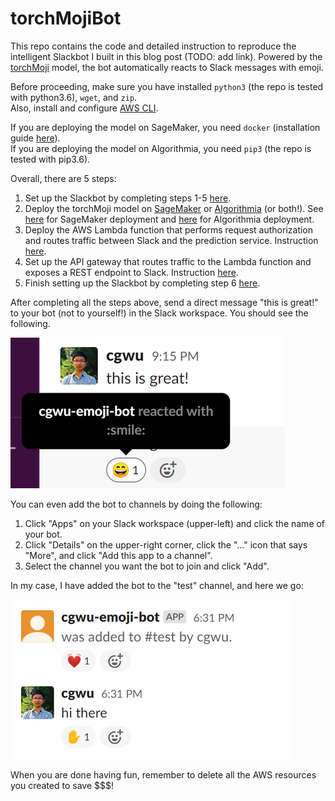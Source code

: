 # torchMojiBot

This repo contains the code and detailed instruction to reproduce the intelligent Slackbot I built in this blog post (TODO: add link). Powered by the [torchMoji](https://github.com/cw75/torchMoji) model, the bot automatically reacts to Slack messages with emoji.

Before proceeding, make sure you have installed `python3` (the repo is tested with python3.6), `wget`, and `zip`.  
Also, install and configure [AWS CLI](https://docs.aws.amazon.com/cli/latest/userguide/cli-chap-install.html).

If you are deploying the model on SageMaker, you need `docker` (installation guide [here](https://docs.docker.com/engine/install/)).  
If you are deploying the model on Algorithmia, you need `pip3` (the repo is tested with pip3.6).

Overall, there are 5 steps:
1. Set up the Slackbot by completing steps 1-5 [here](https://github.com/cw75/torchMojiBot/tree/master/slack).
2. Deploy the torchMoji model on [SageMaker](https://aws.amazon.com/sagemaker/) or [Algorithmia](https://algorithmia.com/) (or both!). See [here](https://github.com/cw75/torchMojiBot/tree/master/deploy/sagemaker) for SageMaker deployment and [here](https://github.com/cw75/torchMojiBot/tree/master/deploy/algorithmia) for Algorithmia deployment.
3. Deploy the AWS Lambda function that performs request authorization and routes traffic between Slack and the prediction service. Instruction [here](https://github.com/cw75/torchMojiBot/tree/master/lambda).
4. Set up the API gateway that routes traffic to the Lambda function and exposes a REST endpoint to Slack. Instruction [here](https://github.com/cw75/torchMojiBot/tree/master/api-gateway).
5. Finish setting up the Slackbot by completing step 6 [here](https://github.com/cw75/torchMojiBot/tree/master/slack).

After completing all the steps above, send a direct message "this is great!" to your bot (not to yourself!) in the Slack workspace. You should see the following.

![Slack](https://github.com/cw75/torchMojiBot/blob/master/images/slack.png)

You can even add the bot to channels by doing the following:
1. Click "Apps" on your Slack workspace (upper-left) and click the name of your bot.
2. Click "Details" on the upper-right corner, click the "..." icon that says "More", and click "Add this app to a channel".
3. Select the channel you want the bot to join and click "Add".

In my case, I have added the bot to the "test" channel, and here we go:

![Slack-channel](https://github.com/cw75/torchMojiBot/blob/master/images/slack-channel.png)

When you are done having fun, remember to delete all the AWS resources you created to save $$$!
